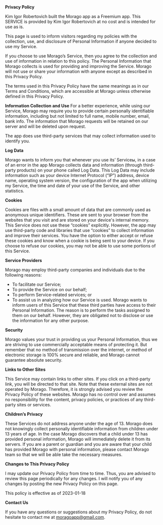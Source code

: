 **Privacy Policy**

Kim Igor Robertovich built the Morago app as a Freemium app. This SERVICE is provided by Kim Igor Robertovich at no cost and is intended for use as is.

This page is used to inform visitors regarding my policies with the collection, use, and disclosure of Personal Information if anyone decided to use my Service.

If you choose to use Morago’s Service, then you agree to the collection and use of information in relation to this policy. The Personal Information that Morago collects is used for providing and improving the Service. Morago will not use or share your information with anyone except as described in this Privacy Policy.

The terms used in this Privacy Policy have the same meanings as in our Terms and Conditions, which are accessible at Morago unless otherwise defined in this Privacy Policy.

**Information Collection and Use**
For a better experience, while using our Service, Morago may require you to provide certain personally identifiable information, including but not limited to full name, mobile number, email, bank info. The information that Morago requests will be retained on our server and will be deleted upon request.

The app does use third-party services that may collect information used to identify you.

**Log Data**

Morago wants to inform you that whenever you use its’ Serviceы, in a case of an error in the app Morago collects data and information (through third-party products) on your phone called Log Data. This Log Data may include information such as your device Internet Protocol (“IP”) address, device name, operating system version, the configuration of the app when utilizing my Service, the time and date of your use of the Service, and other statistics.

**Cookies**

Cookies are files with a small amount of data that are commonly used as anonymous unique identifiers. These are sent to your browser from the websites that you visit and are stored on your device's internal memory.
This Service does not use these “cookies” explicitly. However, the app may use third-party code and libraries that use “cookies” to collect information and improve their services. You have the option to either accept or refuse these cookies and know when a cookie is being sent to your device. If you choose to refuse our cookies, you may not be able to use some portions of this Service.

**Service Providers**

Morago may employ third-party companies and individuals due to the following reasons:
- To facilitate our Service;
- To provide the Service on our behalf;
- To perform Service-related services; or
- To assist us in analyzing how our Service is used.
Morago wants to inform users of this Service that these third parties have access to their Personal Information. The reason is to perform the tasks assigned to them on our behalf. However, they are obligated not to disclose or use the information for any other purpose.

**Security**

Morago values your trust in providing us your Personal Information, thus we are striving to use commercially acceptable means of protecting it. But remember that no method of transmission over the internet, or method of electronic storage is 100% secure and reliable, and Morago cannot guarantee absolute security.

**Links to Other Sites**

This Service may contain links to other sites. If you click on a third-party link, you will be directed to that site. Note that these external sites are not operated by Morago. Therefore, it is strongly advised you review the Privacy Policy of these websites. Morago has no control over and assumes no responsibility for the content, privacy policies, or practices of any third-party sites or services.

**Children’s Privacy**

These Services do not address anyone under the age of 13. Morago does not knowingly collect personally identifiable information from children under 13 years of age. In the case Morago discovers that a child under 13 has provided personal information, Morago will immediately delete it from its servers. If you are a parent or guardian and you are aware that your child has provided Morago with personal information, please contact Morago team so that we will be able take the necessary measures.

**Changes to This Privacy Policy**

I may update our Privacy Policy from time to time. Thus, you are advised to review this page periodically for any changes. I will notify you of any changes by posting the new Privacy Policy on this page.

This policy is effective as of 2023-01-18


**Contact Us**

If you have any questions or suggestions about my Privacy Policy, do not hesitate to contact me at moragoapp@gmail.com.
